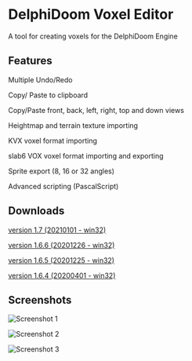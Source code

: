 # DelphiDoom Voxel Editor
 A tool for creating voxels for the DelphiDoom Engine  

## Features
Multiple Undo/Redo

Copy/ Paste to clipboard

Copy/Paste front, back, left, right, top and down views

Heightmap and terrain texture importing

KVX voxel format importing

slab6 VOX voxel format importing and exporting

Sprite export (8, 16 or 32 angles)

Advanced scripting (PascalScript)


## Downloads
[version 1.7 (20210101 - win32)](https://sourceforge.net/projects/delphidoom-voxel-editor/files/DD_VOXEL_1.7/DD_VOXEL_1.7_bin.zip/download)

[version 1.6.6 (20201226 - win32)](https://sourceforge.net/projects/delphidoom-voxel-editor/files/DD_VOXEL_1.6.6/DD_VOXEL_1.6.6_bin.zip/download)

[version 1.6.5 (20201225 - win32)](https://sourceforge.net/projects/delphidoom-voxel-editor/files/DD_VOXEL_1.6.5/DD_VOXEL_1.6.5_bin.zip/download)

[version 1.6.4 (20200401 - win32)](https://sourceforge.net/projects/delphidoom-voxel-editor/files/DD_VOXEL_1.6.4/DD_VOXEL_1.6.4_bin.zip/download)

## Screenshots

![Screenshot 1](https://i.postimg.cc/X78cJ2dV/lavarock1.jpg "Screenshot 1")

![Screenshot 2](https://i.postimg.cc/NFRDpBKT/animals.jpg "Screenshot 2")

![Screenshot 3](https://i.postimg.cc/1XGyrPJv/runmacro.png "Screenshot 3")

